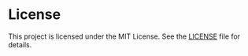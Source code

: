 
# License

This project is licensed under the MIT License. See the [LICENSE](../LICENSE) file for details.
